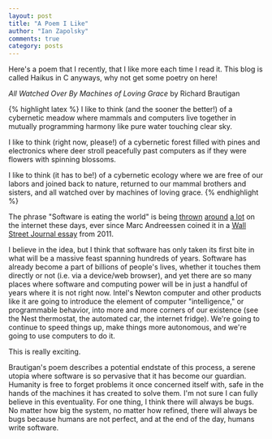 ```yaml
---
layout: post
title: "A Poem I Like"
author: "Ian Zapolsky"
comments: true
category: posts
---
```


Here's a poem that I recently, that I like more each time I read it. This blog
is called Haikus in C anyways, why not get some poetry on here!

*All Watched Over By Machines of Loving Grace*
by Richard Brautigan

{% highlight latex %}
  I like to think (and
  the sooner the better!)
  of a cybernetic meadow
  where mammals and computers
  live together in mutually
  programming harmony
  like pure water
  touching clear sky. 

  I like to think
  (right now, please!)
  of a cybernetic forest
  filled with pines and electronics
  where deer stroll peacefully
  past computers
  as if they were flowers
  with spinning blossoms. 

  I like to think
  (it has to be!)
  of a cybernetic ecology
  where we are free of our labors
  and joined back to nature,
  returned to our mammal
  brothers and sisters,
  and all watched over
  by machines of loving grace.
{% endhighlight %}

<!--more-->

The phrase "Software is eating the world" is being [thrown][sew1] [around][sew2] 
[a lot][sew3] on the internet these days, ever since Marc Andreessen coined it in a 
[Wall Street Journal essay][wsj] from 2011. 

I believe in the idea, but I think that software has only taken its first bite
in what will be a massive feast spanning hundreds of years. Software has already 
become a part of billions of people's lives, whether it touches them directly 
or not (i.e. via a device/web browser), and yet there are so many places where 
software and computing power will be in just a handful of years where it is not 
right now. Intel's Newton computer and other products like it are going to 
introduce the element of computer "intelligence," or programmable behavior, into 
more and more corners of our existence (see the Nest thermostat, the automated 
car, the internet fridge). We're going to continue to speed things up, make 
things more autonomous, and we're going to use computers to do it. 

This is really exciting.

Brautigan's poem describes a potential endstate of this process, a serene utopia
where software is so pervasive that it has become our guardian. Humanity is
free to forget problems it once concerned itself with, safe in the
hands of the machines it has created to solve them. I'm not sure I can fully
believe in this eventuality. For one thing, I think there will always be bugs.
No matter how big the system, no matter how refined, there will always be bugs
because humans are not perfect, and at the end of the day, humans write
software.

[sew1]:http://www.forbes.com/sites/benkepes/2013/10/23/enabling-software-to-eat-the-world-one-api-at-a-time/
[sew2]:http://venturebeat.com/2013/11/14/softwares-eating-the-world-and-devs-are-serving-up-the-meal/
[sew3]:http://techcrunch.com/2013/12/14/as-software-eats-the-world-non-tech-corporations-are-eating-startups/
[wsj]:http://online.wsj.com/news/articles/SB10001424053111903480904576512250915629460
